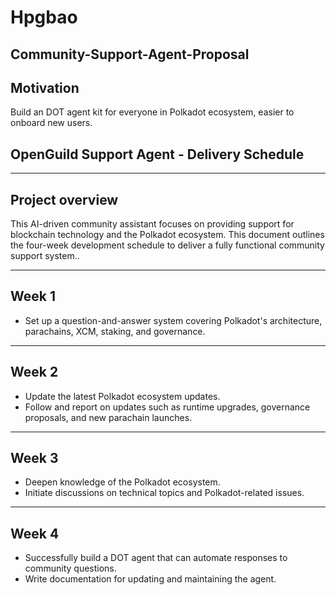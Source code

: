 # Hpgbao
## Community-Support-Agent-Proposal

## Motivation
Build an DOT agent kit for everyone in Polkadot ecosystem, easier to onboard new users.

## OpenGuild Support Agent - Delivery Schedule

---

## Project overview

This AI-driven community assistant focuses on providing support for blockchain technology and the Polkadot ecosystem. This document outlines the four-week development schedule to deliver a fully functional community support system..

---
## Week 1
- Set up a question-and-answer system covering Polkadot's architecture, parachains, XCM, staking, and governance.

---
## Week 2
- Update the latest Polkadot ecosystem updates.
- Follow and report on updates such as runtime upgrades, governance proposals, and new parachain launches.

---
## Week 3
- Deepen knowledge of the Polkadot ecosystem.
- Initiate discussions on technical topics and Polkadot-related issues.

--- 
## Week 4 
- Successfully build a DOT agent that can automate responses to community questions.
- Write documentation for updating and maintaining the agent.

